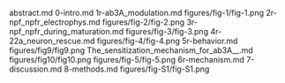 abstract.md
0-intro.md
1r-ab3A_modulation.md
figures/fig-1/fig-1.png
2r-npf_npfr_electrophys.md
figures/fig-2/fig-2.png
3r-npf_npfr_during_maturation.md
figures/fig-3/fig-3.png
4r-22a_neuron_rescue.md
figures/fig-4/fig-4.png
5r-behavior.md
figures/fig9/fig9.png
The_sensitization_mechanism_for_ab3A__.md
figures/fig10/fig10.png
figures/fig-5/fig-5.png
6r-mechanism.md
7-discussion.md
8-methods.md
figures/fig-S1/fig-S1.png
